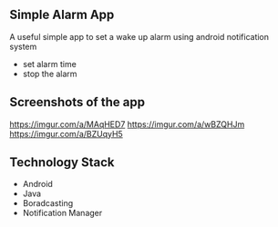 ## Simple Alarm App

A useful simple app to set a wake up alarm using android notification system

- set alarm time
- stop the alarm

## Screenshots of the app

https://imgur.com/a/MAqHED7
https://imgur.com/a/wBZQHJm
https://imgur.com/a/BZUqyH5

## Technology Stack

* Android
* Java
* Boradcasting
* Notification Manager

 
